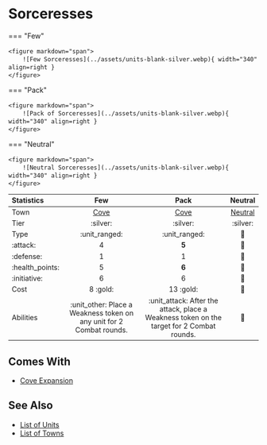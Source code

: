 # Sorceresses

=== "Few"

    <figure markdown="span">
        ![Few Sorceresses](../assets/units-blank-silver.webp){ width="340" align=right }
    </figure>

=== "Pack"

    <figure markdown="span">
        ![Pack of Sorceresses](../assets/units-blank-silver.webp){ width="340" align=right }
    </figure>

=== "Neutral"

    <figure markdown="span">
        ![Neutral Sorceresses](../assets/units-blank-silver.webp){ width="340" align=right }
    </figure>


| Statistics | Few | Pack | Neutral |
| :--- | :---: | :---: | :---: |
| Town | [Cove](../towns/cove.md) | [Cove](../towns/cove.md) | [Neutral](../towns/neutral.md) |
| Tier | :silver: | :silver: | :silver: |
| Type | :unit_ranged: | :unit_ranged: | 🚧 |
| :attack: | 4 | **5** | 🚧 |
| :defense: | 1 | 1 | 🚧 |
| :health_points: | 5 | **6** | 🚧 |
| :initiative: | 6 | 6 | 🚧 |
| Cost | 8 :gold: | 13 :gold: | 🚧 |
| Abilities | :unit_other: Place a Weakness token on any unit for 2 Combat rounds. | :unit_attack: After the attack, place a Weakness token on the target for 2 Combat rounds. | 🚧 |


## Comes With

- [Cove Expansion](../content/cove_expansion.md)


## See Also

- [List of Units](index.md)
- [List of Towns](../towns/index.md)